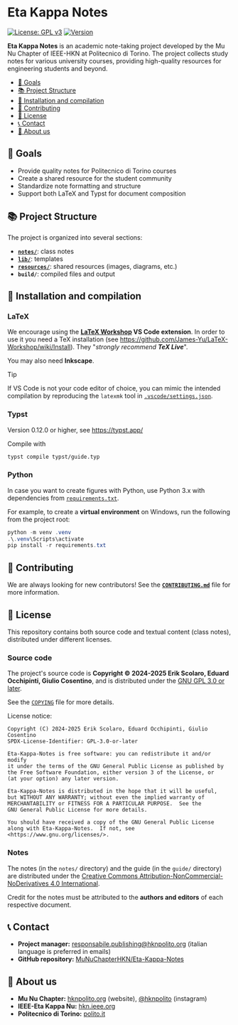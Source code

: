 # Eta Kappa Notes

[![License: GPL v3](https://img.shields.io/badge/License-GPLv3-blue.svg)](https://www.gnu.org/licenses/gpl-3.0)
[![Version](https://img.shields.io/badge/version-0.1.0-green.svg)](https://github.com/MuNuChapterHKN/Eta-Kappa-Notes)

**Eta Kappa Notes** is an academic note-taking project developed by the Mu Nu Chapter of IEEE-HKN at Politecnico di Torino. The project collects study notes for various university courses, providing high-quality resources for engineering students and beyond.

- [🎯 Goals](#🎯-goals)
- [📚 Project Structure](#📚-project-structure)
- [🚀 Installation and compilation](#🚀-installation-and-compilation)
- [🤝 Contributing](#🤝-contributing)
- [📄 License](#📄-license)
- [📞 Contact](#📞-contact)
- [🧭 About us](#🧭-about-us)

## 🎯 Goals

- Provide quality notes for Politecnico di Torino courses
- Create a shared resource for the student community
- Standardize note formatting and structure
- Support both LaTeX and Typst for document composition

## 📚 Project Structure

The project is organized into several sections:

- [**`notes/`**](notes/): class notes
- [**`lib/`**](lib/): templates
- [**`resources/`**](resources/): shared resources (images, diagrams, etc.)
- **`build/`**: compiled files and output

## 🚀 Installation and compilation

### LaTeX

We encourage using the **[LaTeX Workshop](https://marketplace.visualstudio.com/items?itemName=James-Yu.latex-workshop) VS Code extension**.
In order to use it you need a TeX installation (see https://github.com/James-Yu/LaTeX-Workshop/wiki/Install).
They "*strongly recommend **TeX Live***".

You may also need **Inkscape**.

> [!TIP]
> If VS Code is not your code editor of choice, you can mimic the intended compilation by reproducing the `latexmk` tool in [`.vscode/settings.json`](.vscode/settings.json).

### Typst

Version 0.12.0 or higher, see https://typst.app/

Compile with
``` bash
typst compile typst/guide.typ
```

### Python

In case you want to create figures with Python, use Python 3.x with dependencies from [`requirements.txt`](requirements.txt).

For example, to create a **virtual environment** on Windows, run the following from the project root:

``` powershell
python -m venv .venv
.\.venv\Scripts\activate
pip install -r requirements.txt
```

## 🤝 Contributing

We are always looking for new contributors!
See the **[`CONTRIBUTING.md`](CONTRIBUTING.md)** file for more information.

## 📄 License

This repository contains both source code and textual content (class notes), distributed under different licenses.

### Source code

The project's source code is **Copyright © 2024-2025 Erik Scolaro, Eduard Occhipinti, Giulio Cosentino**,
and is distributed under the [GNU GPL 3.0 or later](https://www.gnu.org/licenses/gpl-3.0.html).

See the [`COPYING`](COPYING) file for more details.

License notice:

    Copyright (C) 2024-2025 Erik Scolaro, Eduard Occhipinti, Giulio Cosentino
    SPDX-License-Identifier: GPL-3.0-or-later

    Eta-Kappa-Notes is free software: you can redistribute it and/or modify
    it under the terms of the GNU General Public License as published by
    the Free Software Foundation, either version 3 of the License, or
    (at your option) any later version.

    Eta-Kappa-Notes is distributed in the hope that it will be useful,
    but WITHOUT ANY WARRANTY; without even the implied warranty of
    MERCHANTABILITY or FITNESS FOR A PARTICULAR PURPOSE.  See the
    GNU General Public License for more details.

    You should have received a copy of the GNU General Public License
    along with Eta-Kappa-Notes.  If not, see <https://www.gnu.org/licenses/>.

### Notes

The notes (in the `notes/` directory) and the guide (in the `guide/` directory) are distributed under the [Creative Commons Attribution-NonCommercial-NoDerivatives 4.0 International](https://creativecommons.org/licenses/by-nc-nd/4.0/).

Credit for the notes must be attributed to the **authors and editors** of each respective document.

## 📞 Contact

- **Project manager:** responsabile.publishing@hknpolito.org (italian language is preferred in emails)
- **GitHub repository:** [MuNuChapterHKN/Eta-Kappa-Notes](https://github.com/MuNuChapterHKN/Eta-Kappa-Notes/)

## 🧭 About us

- **Mu Nu Chapter:** [hknpolito.org](https://hknpolito.org/) (website), [@hknpolito](https://www.instagram.com/hknpolito/) (instagram)
- **IEEE-Eta Kappa Nu:** [hkn.ieee.org](https://hkn.ieee.org/)
- **Politecnico di Torino:** [polito.it](https://www.polito.it/)
